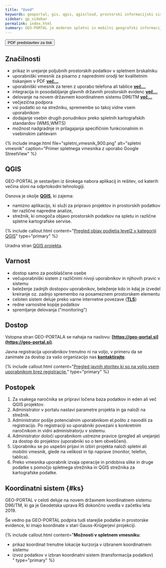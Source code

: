 ```yaml
---
title: "Uvod"
keywords: geoportal, gis, qgis, qgiscloud, prostorski informacijski sistem, geografski informacijski sistem, značilnosti, koordinatni sistem, postopek, dostop
sidebar: gp_sidebar
permalink: index.html
summary: GEO-PORTAL je moderen spletni in mobilni geografski informacijski sistem (GIS), namenjen podjetjem, javnim ustanovam in drugim organizacijam, za delo s prostorskimi podatki v pisarni in na terenu. Deluje v okolju QGIS kar zagotavlja mnoge prednosti tega sistema.
---
```

<a target="_blank" rel="noopener" class="noCrossRef" href="/pdf/predstavitev.pdf"><button type="button" class="btn btn-default" aria-label="Left Align"><span class="glyphicon glyphicon-download-alt" aria-hidden="true"></span> PDF predstavitev za tisk</button></a>

## Značilnosti

- prikaz in urejanje poljubnih prostorskih podatkov v spletnem brskalniku
- uporabniški vmesnik za pisarno z naprednimi orodji ter kvalitetnim tiskanjem v PDF **[več...](sklopi.html#2-spletni-vmesnik)**
- uporabniški vmesnik za teren z uporabo telefona ali tablice **[več...](sklopi.html#3-mobilni-vmesnik)**
- integracija in posodabljanje glavnih državnih prostorskih evidenc **[več...](podatki.html)**
- delovanje na novem državnem koordinatnem sistemu D96/TM **[več...](#ks)**
- večjezična podpora
- vsi podatki so na strežniku, spremembe so takoj vidne vsem uporabnikom
- dodajanje vsebin drugih ponudnikov preko spletnih kartografskih standardov (WMS,WMTS)
- možnost nadgradnje in prilagajanja specifičnim funkcionalnim in vsebinskim zahtevam

{% include image.html file="spletni_vmesnik_900.png" alt="spletni vmesnik" caption="Primer spletnega vmesnika z uporabo Google StreetView" %}

## QGIS

GEO-PORTAL je sestavljen iz širokega nabora aplikacij in rešitev, od katerih večina sloni na odprtokodni tehnologiji.

Osnova je okolje <a href="#" data-toggle="tooltip" data-original-title="{{site.data.glossary.qgis}}">**QGIS**</a>, ki zajema:
- namizno aplikacijo, ki služi za pripravo projektov in prostorskih podatkov ter različne napredne analize,
- strežnik, ki omogoča objavo prostorskih podatkov na spletu in različne spletne kartografske servise.

{% include callout.html content="[Pregled objav podjetja level2 v kategoriji QGIS](https://level2.si/category/qgis/)" type="primary" %}

Uradna stran [QGIS projekta](https://qgis.org/en/site/).

## Varnost

- dostop samo za pooblaščene osebe
- večuporabniški sistem z različnimi nivoji uporabnikov in njihovih pravic v sistemu
- beleženje zadnjih dostopov uporabnikov, beleženje kdo in kdaj je izvedel kreiranje oz. zadnjo spremembo na posameznem prostorskem elementu
- celoten sistem deluje preko varne internetne povezave (<a href="#" data-toggle="tooltip" data-original-title="{{site.data.glossary.tls}}">**TLS**</a>)
- redne varnostne kopije podatkov
- spremljanje delovanja ("monitoring")

## Dostop

Vstopna stran GEO-PORTALA se nahaja na naslovu: **[https://geo-portal.si](https://geo-portal.si)**.

Javna registracija uporabnikov trenutno ni na voljo, v primeru da se zanimate za dostop za vašo organizacijo nas **[kontaktirajte](podpora.html)**.

{% include callout.html content="[Pregled javnih storitev ki so na voljo vsem uporabnikom brez registracije.](tag_javna_storitev.html)" type="primary" %}

## Postopek

1. Za vsakega naročnika se pripravi ločena baza podatkov in eden ali več QGIS projektov.
1. Administrator v portalu nastavi parametre projekta in ga naloži na strežnik.
1. Administrator pošlje potencialnim uporabnikom el.pošto z navodili za registracijo. Po registraciji so uporabniki povezani s konkretnim naročnikom in vidni administratorju v sistemu. 
1. Administrator določi uporabnikom ustrezne pravice (pregled ali urejanje) za dostop do projektov (uporabniki so o tem obveščeni).
1. Uporabniku se po uspešni prijavi in izbiri projekta naloži spletni ali mobilni vmesnik, glede na velikost in tip naprave (monitor, telefon, tablica).
1. Preko vmesnika uporabnik izvaja operacije in pridobiva slike in druge podatke s pomočjo spletnega strežnika in QGIS strežnika za kartografske podatke.

## Koordinatni sistem {#ks}

GEO-PORTAL v celoti deluje na novem državnem koordinatnem sistemu D96/TM, ki ga je Geodetska uprava RS dokončno uvedla v začetku
leta 2019. 

Še vedno pa GEO-PORTAL podpira tudi starejše podatke in prostorske evidence, ki imajo koordinate v stari Gauss-Krügerjevi projekciji.

{% include callout.html content="**Možnosti v spletnem vmesniku**:<br/>
- prikaz koordinat trenutne lokacije kurzorja v izbranem koordinatnem sistemu<br/>
- izvoz podatkov v izbran koordinatni sistem (transformacija podatkov)<br/>
" type="primary" %} 